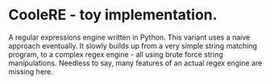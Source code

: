 # CooleRE - toy implementation.

A regular expressions engine written in Python.
This variant uses a naive approach eventually.
It slowly builds up from a very simple string matching program, to a complex regex engine - all using brute force string manipulations.
Needless to say, many features of an actual regex engine are missing here.
